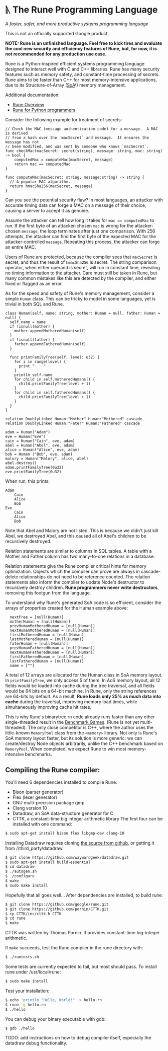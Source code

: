 # ᚣ The Rune Programming Language
_A faster, safer, and more productive systems programming language_

This is not an officially supported Google product.

**NOTE: Rune is an unfinished language. Feel free to kick tires and evaluate the
cool new security and efficiency features of Rune, but, for now, it is not
recommended for any production use case.**

Rune is a Python-inspired efficient systems programming language designed to
interact well with C and C++ libraries.  Rune has many security features such as
memory safety, and constant-time processing of secrets.  Rune aims to be faster
than C++ for most memory-intensive applications, due to its Structure-of-Array
\([SoA](https://en.wikipedia.org/wiki/AoS_and_SoA#:~:text=AoS%20vs.,AoS%20case%20easier%20to%20handle.)\)
memory management.

Additional documentation:

* [Rune Overview](doc/index.md)
* [Rune for Python programmers](doc/rune4python.md)

Consider the following example for treatment of secrets:

```
// Check the MAC (message authentication code) for a message.  A MAC is derived
// from a hash over the `macSecret` and message.  It ensures the message has not
// been modified, and was sent by someone who knows `macSecret`.
func checkMac(macSecret: secret(string), message: string, mac: string) -> bool {
    computedMac = computeMac(macSecret, message)
    return mac == computedMac
}

func computeMac(macSecret: string, message:string) -> string {
  // A popular MAC algorithm.
  return hmacSha256(macSecret, message)
}
```

Can you see the potential security flaw?  In most languages, an attacker with
accurate timing data can forge a MAC on a message of their choice, causing a
server to accept it as genuine.

Assume the attacker can tell how long it takes for `mac == computedMac` to run.
If the first byte of an attacker-chosen `mac` is wrong for the attacker-chosen
`message`, the loop terminates after just one comparison.  With 256 attempts,
the attacker can find the first byte of the expected MAC for the
attacker-controlled `message`.  Repeating this process, the attacker can forge
an entire MAC.

Users of Rune are protected, because the compiler sees that `macSecret` is
secret, and thus the result of `hmacSha256` is secret.  The string comparison
operator, when either operand is secret, will run in constant time, revealing no
timing information to the attacker.  Care must still be taken in Rune, but many
common mistakes like this are detected by the compiler, and either fixed or
flagged as an error.

As for the speed and safety of Rune's memory management, consider a simple
`Human` class.  This can be tricky to model in some languages, yet is trivial in
both SQL and Rune.

```
class Human(self, name: string, mother: Human = null, father: Human = null) {
  self.name = name
  if !isnull(mother) {
    mother.appendMotheredHuman(self)
  }
  if !isnull(father) {
    father.appendFatheredHuman(self)
  }

  func printFamilyTree(self, level: u32) {
    for i in range(level) {
      print "    "
    }
    println self.name
    for child in self.motheredHumans() {
      child.printFamilyTree(level + 1)
    }
    for child in self.fatheredHumans() {
      child.printFamilyTree(level + 1)
    }
  }
}

relation DoublyLinked Human:"Mother" Human:"Mothered" cascade
relation DoublyLinked Human:"Fater" Human:"Fathered" cascade

adam = Human("Adam")
eve = Human("Eve")
cain = Human("Cain", eve, adam)
abel = Human("Abel", eve, adam)
alice = Human("Alice", eve, adam)
bob = Human ("Bob", eve, adam)
malory = Human("Malory", alice, abel)
abel.destroy()
adam.printFamilyTree(0u32)
eve.printFamilyTree(0u32)
```

When run, this prints:

```
Adam
    Cain
    Alice
    Bob
Eve
    Cain
    Alice
    Bob
```

Note that Abel and Malory are not listed.  This is because we didn't just kill
Abel, we destroyed Abel, and this caused all of Abel's children to be
recursively destroyed.

Relation statements are similar to columns in SQL tables.  A table with a Mother
and Father column has two many-to-one relations in a database.

Relation statements give the Rune compiler critical hints for memory
optimization.  Objects which the compiler can prove are always in cascade-delete
relationships do not need to be reference counted.  The relation statements also
inform the compiler to update Node's destructor to recursively destroy children.
**Rune programmers never write destructors**, removing this footgun from the
language.

To understand why Rune's generated SoA code is so efficient, consider the arrays
of properties created for the Human example above:


```
  nextFree = [null(Human)]
  motherHuman = [null(Human)]
  prevHumanMotheredHuman = [null(Human)]
  nextHumanMotheredHuman = [null(Human)]
  firstMotheredHuman = [null(Human)]
  lastMotheredHuman = [null(Human)]
  faterHuman = [null(Human)]
  prevHumanFatheredHuman = [null(Human)]
  nextHumanFatheredHuman = [null(Human)]
  firstFatheredHuman = [null(Human)]
  lastFatheredHuman = [null(Human)]
  name = [""]
```

A total of 12 arrays are allocated for the Human class in SoA memory layout.  In
`printFamilyTree`, we only access 5 of them.  In AoS memory layout, all 12
fields would be loaded into cache during the tree traversal, and all fields
would be 64 bits on a 64-bit machine.  In Rune, only the string references are
64-bits by default.  As a result, **Rune loads only 25% as much data into
cache** during the traversal, improving memory load times, while simultaneously
improving cache hit rates.

This is why Rune's binarytree.rn code already runs faster than any other
single-threaded result in the [Benchmark
Games](https://benchmarksgame-team.pages.debian.net/benchmarksgame/index.html).
(Rune is not yet multi-threaded).  The only close competitor is C++, where the
author uses the little-known `MemoryPool` class from the `<memory>` library.
Not only is Rune's SoA memory layout faster, but its solution is more generic:
we can create/destroy Node objects arbitrarily, unlike the C++ benchmark based
on `MemoryPool`.  When completed, we expect Rune to win most memory-intensive
benchmarks.

## Compiling the Rune compiler:

You'll need 6 dependencies installed to compile Rune:

  - Bison (parser generator)
  - Flex (lexer generator)
  - GNU multi-precision package gmp
  - Clang version 10
  - Datadraw, an SoA data-structure generator for C
  - CTTK, a constant-time big integer arithmetic library
The first four can be installed with one command:

```sh
$ sudo apt-get install bison flex libgmp-dev clang-10
```

Installing Datadraw requires cloning [the source from
github](https://github.com/waywardgeek/datadraw), or getting it from
//third\_party/datadraw.

```sh
$ git clone https://github.com/waywardgeek/datadraw.git
$ sudo apt-get install build-essential
$ cd datadraw
$ ./autogen.sh
$ ./configure
$ make
$ sudo make install
```

Hopefully that all goes well...  After dependencies are installed, to build
rune:

```sh
$ git clone https://github.com/google/rune.git
$ git clone https://github.com/pornin/CTTK.git
$ cp CTTK/inc/cttk.h CTTK
$ cd rune
$ make
```

CTTK was written by Thomas Pornin.  It provides constant-time big-integer
arithmetic.

If `make` succeeds, test the Rune compiler in the rune directory with:

```sh
$ ./runtests.sh
```

Some tests are currently expected to fail, but most should pass. To install
rune under /usr/local/rune:

```sh
$ sudo make install
```

Test your installation:

```sh
$ echo 'println "Hello, World!"' > hello.rn
$ rune -g hello.rn
$ ./hello
```

You can debug your binary executable with gdb:

```sh
$ gdb ./hello
```

TODO: add instructions on how to debug compiler itself, especially the datadraw debug functionality.

